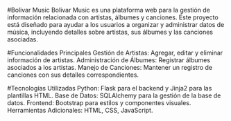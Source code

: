 #Bolivar Music
Bolivar Music es una plataforma web para la gestión de información relacionada con artistas, álbumes y canciones. Este proyecto está diseñado para ayudar a los usuarios a organizar y administrar datos de música, incluyendo detalles sobre artistas, sus álbumes y las canciones asociadas.

#Funcionalidades Principales
Gestión de Artistas: Agregar, editar y eliminar información de artistas.
Administración de Álbumes: Registrar álbumes asociados a los artistas.
Manejo de Canciones: Mantener un registro de canciones con sus detalles correspondientes.

#Tecnologías Utilizadas
Python: Flask para el backend y Jinja2 para las plantillas HTML.
Base de Datos: SQLAlchemy para la gestión de la base de datos.
Frontend: Bootstrap para estilos y componentes visuales.
Herramientas Adicionales: HTML, CSS, JavaScript.
